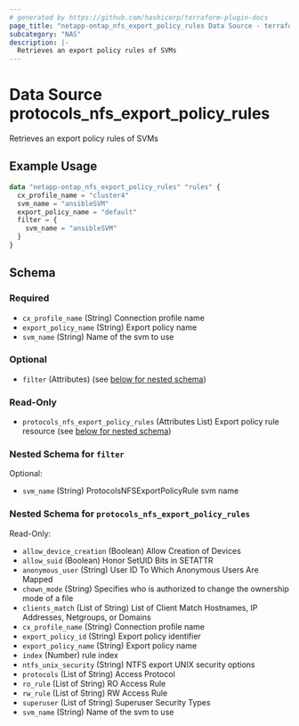 ```yaml
---
# generated by https://github.com/hashicorp/terraform-plugin-docs
page_title: "netapp-ontap_nfs_export_policy_rules Data Source - terraform-provider-netapp-ontap"
subcategory: "NAS"
description: |-
  Retrieves an export policy rules of SVMs
---
```


# Data Source protocols_nfs_export_policy_rules

Retrieves an export policy rules of SVMs

## Example Usage
```terraform
data "netapp-ontap_nfs_export_policy_rules" "rules" {
  cx_profile_name = "cluster4"
  svm_name = "ansibleSVM"
  export_policy_name = "default"
  filter = {
    svm_name = "ansibleSVM"
  }
}
```



<!-- schema generated by tfplugindocs -->
## Schema

### Required

- `cx_profile_name` (String) Connection profile name
- `export_policy_name` (String) Export policy name
- `svm_name` (String) Name of the svm to use

### Optional

- `filter` (Attributes) (see [below for nested schema](#nestedatt--filter))

### Read-Only

- `protocols_nfs_export_policy_rules` (Attributes List) Export policy rule resource (see [below for nested schema](#nestedatt--protocols_nfs_export_policy_rules))

<a id="nestedatt--filter"></a>
### Nested Schema for `filter`

Optional:

- `svm_name` (String) ProtocolsNFSExportPolicyRule svm name


<a id="nestedatt--protocols_nfs_export_policy_rules"></a>
### Nested Schema for `protocols_nfs_export_policy_rules`

Read-Only:

- `allow_device_creation` (Boolean) Allow Creation of Devices
- `allow_suid` (Boolean) Honor SetUID Bits in SETATTR
- `anonymous_user` (String) User ID To Which Anonymous Users Are Mapped
- `chown_mode` (String) Specifies who is authorized to change the ownership mode of a file
- `clients_match` (List of String) List of Client Match Hostnames, IP Addresses, Netgroups, or Domains
- `cx_profile_name` (String) Connection profile name
- `export_policy_id` (String) Export policy identifier
- `export_policy_name` (String) Export policy name
- `index` (Number) rule index
- `ntfs_unix_security` (String) NTFS export UNIX security options
- `protocols` (List of String) Access Protocol
- `ro_rule` (List of String) RO Access Rule
- `rw_rule` (List of String) RW Access Rule
- `superuser` (List of String) Superuser Security Types
- `svm_name` (String) Name of the svm to use


